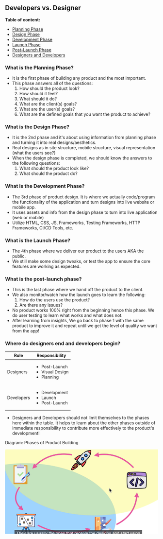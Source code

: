 ## Developers vs. Designer

**Table of content:**
 - [Planning Phase](#item-one)
 - [Design Phase](#item-two)
 - [Development Phase](#item-three)
 - [Launch Phase](#item-four)
 - [Post-Launch Phase](#item-five)
 - [Designers and Developers](#item-six)
 <!-- headings -->
 <a id="item-one"></a>
 ### What is the Planning Phase?
 - It is the first phase of building any product and the most important. 
 - This phase answers all of the questions:
    1. How should the product look?
    2. How should it feel?
    3. What should it do?
    4. What are the client(s) goals?
    5. What are the user(s) goals?
    6. What are the defined goals that you want the product to achieve? 

 <a id="item-two"></a>
 ### What is the Design Phase?
 - It is the 2nd phase and it's about using information from planning phase and turning it into real designs/aesthetics. 
 - Real designs as in site structure, mobile structure, visual representation (what the users see?)
 - When the design phase is completed, we should know the answers to the following questions:
    1. What should the product look like?
    2. What should the product do? 
 
 <a id="item-three"></a>
 ### What is the Development Phase?
 - The 3rd phase of product design. It is where we actually code/program the functionality of the application and turn designs into live website or mobile app.
 - It uses assets and info from the design phase to turn into live application (web or mobile)
 - Utilize HTML, CSS, JS, Frameworks, Testing Frameworks, HTTP Frameworks, CI/CD Tools, etc.

 <a id="item-four"></a>
 ### What is the Launch Phase?
 - The 4th phase where we deliver our product to the users AKA the public.
 - We still make some design tweaks, or test the app to ensure the core features are working as expected.

 <a id="item-five"></a>
### What is the post-launch phase?
- This is the last phase where we hand off the product to the client.
- We also monitor/watch how the launch goes to learn the following:
    1. How do the users use the product?
    2. Are there any issues?
- No product works 100% right from the beginning hence this phase. We do user testing to
learn what works and what does not.
- After learning from insights, We go back to phase 1 with the same product to improve it and repeat until we get the level of quality we want from the app!

 <a id="item-six"></a>
### Where do designers end and developers begin?

| Role      | Responsibility |
| ----------- | ----------- |
| Designers | <ul><li>Post-Launch</li><li>Visual Design</li><li>Planning</li></ul> |
| Developers | <ul><li>Development</li><li>Launch</li><li>Post-Launch</li></ul> |

- Designers and Developers should not limit themselves to the phases here within the table. It helps to learn about the other phases outside of immediate responsibility to contribute more effectively to the product's development!

Diagram: Phases of Product Building 

![Product Diagram](/assets/product-diagram.png "designer and developer phases of product creation")